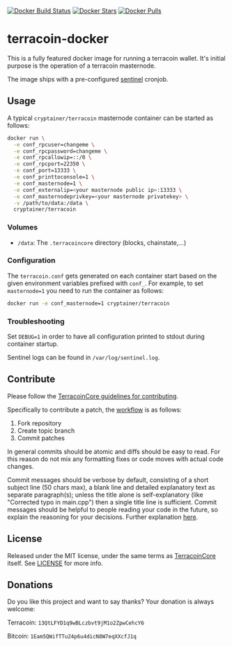 [![Docker Build Status](https://img.shields.io/docker/build/cryptainer/terracoin.svg?style=for-the-badge)](https://hub.docker.com/r/cryptainer/terracoin/)
[![Docker Stars](https://img.shields.io/docker/stars/cryptainer/terracoin.svg?style=for-the-badge)](https://hub.docker.com/r/cryptainer/terracoin/)
[![Docker Pulls](https://img.shields.io/docker/pulls/cryptainer/terracoin.svg?style=for-the-badge)](https://hub.docker.com/r/cryptainer/terracoin/)

# terracoin-docker
This is a fully featured docker image for running a terracoin wallet. It's initial purpose is the operation of a terracoin masternode.

The image ships with a pre-configured [sentinel](https://github.com/terracoin/sentinel) cronjob.

## Usage

A typical `cryptainer/terracoin` masternode container can be started as follows:
```bash
docker run \
  -e conf_rpcuser=changeme \
  -e conf_rpcpassword=changeme \
  -e conf_rpcallowip=::/0 \
  -e conf_rpcport=22350 \
  -e conf_port=13333 \
  -e conf_printtoconsole=1 \
  -e conf_masternode=1 \
  -e conf_externalip=<your masternode public ip>:13333 \
  -e conf_masternodeprivkey=<your masternode privatekey> \
  -v /path/to/data:/data \
  cryptainer/terracoin
```

### Volumes
* `/data`: The `.terracoincore` directory (blocks, chainstate,...)

### Configuration
The `terracoin.conf` gets generated on each container start based on the given environment variables prefixed with `conf_`.
For example, to set `masternode=1` you need to run the container as follows:
```bash
docker run -e conf_masternode=1 cryptainer/terracoin
```

### Troubleshooting
Set `DEBUG=1` in order to have all configuration printed to stdout during container startup.

Sentinel logs can be found in `/var/log/sentinel.log`.

## Contribute
Please follow the [TerracoinCore guidelines for contributing](https://github.com/terracoin/terracoin/blob/v0.12.1.x/CONTRIBUTING.md).

Specifically to contribute a patch, the [workflow](https://github.com/terracoin/terracoin/blob/v0.12.1.x/CONTRIBUTING.md#contributor-workflow) is as follows:

1. Fork repository
2. Create topic branch
3. Commit patches

In general commits should be atomic and diffs should be easy to read. For this reason do not mix any formatting fixes or code moves with actual code changes.

Commit messages should be verbose by default, consisting of a short subject line (50 chars max), a blank line and detailed explanatory text as separate paragraph(s); unless the title alone is self-explanatory (like "Corrected typo in main.cpp") then a single title line is sufficient. Commit messages should be helpful to people reading your code in the future, so explain the reasoning for your decisions. Further explanation [here](http://chris.beams.io/posts/git-commit/).

## License
Released under the MIT license, under the same terms as [TerracoinCore](https://github.com/terracoin/terracoin) itself. See [LICENSE](LICENSE) for more info.

## Donations
Do you like this project and want to say thanks? Your donation is always welcome:

Terracoin: `13QtLFYD1q9wBLczbvt9jM1o2ZpwCehcY6`

Bitcoin: `1Eam5QWifTTu24p6u4dicN8W7eqXXcfJ1q`
